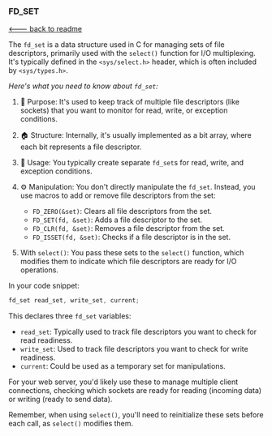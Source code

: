 ### FD_SET

[<--- back to readme](../README.md)

The `fd_set` is a data structure used in C for managing sets of file descriptors, primarily used with the `select()` function for I/O multiplexing. It's typically defined in the `<sys/select.h>` header, which is often included by `<sys/types.h>`. 

*Here's what you need to know about `fd_set`:*

1. 🧠 Purpose: It's used to keep track of multiple file descriptors (like sockets) that you want to monitor for read, write, or exception conditions.

2. 🏠 Structure: Internally, it's usually implemented as a bit array, where each bit represents a file descriptor.

3. 🔦 Usage: You typically create separate `fd_set`s for read, write, and exception conditions.

4. ⚙️ Manipulation: You don't directly manipulate the `fd_set`. Instead, you use macros to add or remove file descriptors from the set:

   - `FD_ZERO(&set)`: Clears all file descriptors from the set.
   - `FD_SET(fd, &set)`: Adds a file descriptor to the set.
   - `FD_CLR(fd, &set)`: Removes a file descriptor from the set.
   - `FD_ISSET(fd, &set)`: Checks if a file descriptor is in the set.

5. With `select()`: You pass these sets to the `select()` function, which modifies them to indicate which file descriptors are ready for I/O operations.

In your code snippet:

```c
fd_set read_set, write_set, current;
```

This declares three `fd_set` variables:
- `read_set`: Typically used to track file descriptors you want to check for read readiness.
- `write_set`: Used to track file descriptors you want to check for write readiness.
- `current`: Could be used as a temporary set for manipulations.

For your web server, you'd likely use these to manage multiple client connections, checking which sockets are ready for reading (incoming data) or writing (ready to send data).

Remember, when using `select()`, you'll need to reinitialize these sets before each call, as `select()` modifies them.
